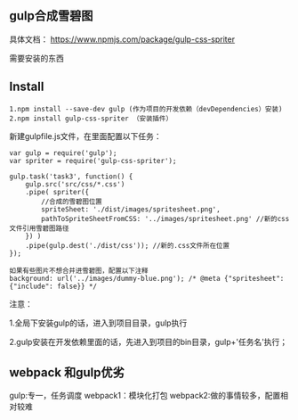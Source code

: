 ## gulp合成雪碧图

具体文档：
 https://www.npmjs.com/package/gulp-css-spriter
 
需要安装的东西
## Install
```
1.npm install --save-dev gulp (作为项目的开发依赖（devDependencies）安装)
2.npm install gulp-css-spriter （安装插件）
```


新建gulpfile.js文件，在里面配置以下任务：
```
var gulp = require('gulp');
var spriter = require('gulp-css-spriter');
 
gulp.task('task3', function() {
    gulp.src('src/css/*.css')
    .pipe( spriter({
        //合成的雪碧图位置
        spriteSheet: './dist/images/spritesheet.png',
        pathToSpriteSheetFromCSS: '../images/spritesheet.png' //新的css文件引用雪碧图路径
    }) )
    .pipe(gulp.dest('./dist/css')); //新的.css文件所在位置
});

```


```
如果有些图片不想合并进雪碧图，配置以下注释
background: url('../images/dummy-blue.png'); /* @meta {"spritesheet": {"include": false}} */

```
注意：

1.全局下安装gulp的话，进入到项目目录，gulp执行

2.gulp安装在开发依赖里面的话，先进入到项目的bin目录，gulp+'任务名'执行；



## webpack 和gulp优劣
gulp:专一，任务调度
webpack1：模块化打包
webpack2:做的事情较多，配置相对较难